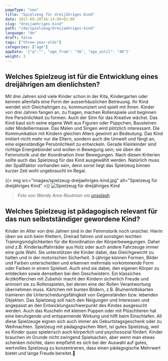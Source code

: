 ```yaml
---
pageType: "seo"
title: "Spielzeug für dreijähriges Kind"
date: 2017-09-20T16:14:09+02:00
slug: "dreijaehriges-kind"
path: "/de/spielzeug/dreijaehriges-kind"
language: "de"
draft: false
tags: ["three-year-olds"]
categories: ["age"]
appData: '{"q":"", "age_from": "36", "age_until": "48"}'
weight: 3
---
```


<h2>Welches Spielzeug ist für die Entwicklung eines dreijährigen am dienlichsten?</h2>

Mit drei Jahren sind viele Kinder schon in der Kita, Kindergarten oder kennen allenfalls eine Form der ausserhäuslichen Betreuung. Ihr Kind wendet sich Gleichaltrigen zu, kommuniziert und spielt mit ihnen. Kinder von drei Jahren fangen an, zu fragen, machen Rollenspiele und beginnen ihre Persönlichkeit zu formen. Auch der Sinn für das Kreative wächst. Das Kind baut sich seine eigene Welt aus Figuren oder Püppchen, Bausteinen oder Modelliermasse. Das Malen und Singen wird plötzlich interessant. Die Kommunikation mit Kindern gleichen Alters gewinnt an Bedeutung. Das Kind imitiert nicht mehr nur die Eltern, sondern auch die Umwelt und fängt an, eine eigenständige Persönlichkeit zu entwickeln. Gerade Kleinkinder sind richtige Energiebündel und wollen in Bewegung sein; sie üben die Feinmotorik und der Koordination ihrer Bewegungen. Nach diesen Kriterien sollte auch das Spielzeug für das Kind ausgewählt werden. Natürlich muss der Spaßfaktor vorhanden sein, denn sonst liegt das Spielzeug binnen kurzer Zeit wohl ungebraucht im Regal.

{{< img src="images/spielzeug-dreijaehriges-kind.jpg" alt="Spielzeug für dreijähriges Kind" >}}
![Spielzeug für dreijähriges Kind](https://d33wubrfki0l68.cloudfront.net/80601fa5ada6b22af2cd2d31a6730af0e64228e5/c98be/images/spielzeug-dreijaehriges-kind.jpg "")
 <blockquote>
  <p><em>Foto von Wendy Aros-Routman via</em> <a href="https://unsplash.com/photos/DuIPj3lqItY">unsplash</a></p>
</blockquote>

<h2>Welches Spielzeug ist pädagogisch relevant für das nun selbstständiger gewordene Kind?</h2>

Kinder im Alter von drei Jahren sind in der Feinmotorik noch unsicher. Hierin üben sie sich beim Klettern, Dreirad fahren und sonstigen leichten Trainingsmöglichkeiten für die Koordination der Körperbewegungen. Daher sind z.B. Kinderlauffahrräder aus Holz oder auch andere Fahrzeuge immer eine gute Wahl. Sie unterstützen die Kinder dabei, das Gleichgewicht zu halten und in der motorischen Sicherheit. 3-jährige können Formen, Bilder und Farben unterscheiden und erkennen mehrmals vorkommende Form oder Farben in einem Spielset. Auch sind sie dabei, den eigenen Körper zu entdecken sowie denselben bei den Geschwistern. Ein klassiches Arztköfferchen mit Zubehör macht den Kindern sicherlich Freude und animiert sie zu Rollenspielen, bei denen eine der Rollen Verantwortung übernehmen muss. Kärtchen mit bunten Bildern, z.B. Blumenlottokarten trainieren die Unterscheidungsfähigkeit von Gegenständen bzw. lebenden Objekten. Das Spielzeug soll nach den Neigungen und Interessen und angepasst an den Entwicklungsschwerpunkt des Kindes ausgesucht werden. Auch das Kuscheln mit kleinen Puppen oder mit Plüschtieren hat eine beruhigende und entspannende Wirkung und hilft beim Einschlafen. All diese Spielzeuge eignen sich auch immer als Geburtstagsgeschenk oder zu Weihnachten. Spielzeug mit pädagogischen Wert, ist gutes Spielzeug, weil es Kinder quasi spielerisch auch körperlich und psychosozial fördert. Kinder brauchen im Grunde nicht zwingend Spielsachen, aber wenn man etwas schenken möchte, dann empfiehlt es sich bei der Auswahl auf gutes, wertvolles Spielzeug zu konzentrieren, dass einen pädagogische Mehrwert bietet und lange Freude bereitet.
